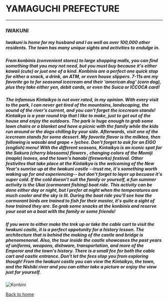 # YAMAGUCHI PREFECTURE 
---

### IWAKUNI

##### Iwakuni is home for my husband and I as well as over 100,000 other residents.  The town has many unique sights and activities to endulge in.  
##### From **konbinis** (convenient stores) to large shopping malls, you can find something that you may not need, but you must buy because it's either *kawaii* (cute) or just one of a kind.  Konbinis are a perfect one quick stop for either a snack, a drink, an ATM, or even house slippers.  7-11s are my favorite go to for seasonal icecream and their *'american dog'* (corn dog), plus they take either yen, debit cards, or even the Suica or ICCOCA card!
##### The infamous **Kintaikyo** is not over rated, in my opinion.  With every visit to the park, I can never get tired of the mountains, landscaping, the sound of the river's current, and you can't forget the icecream stands!  Kintaikyo is a year round trip that I like to make, just to get out of the house and enjoy the outdoors.  The park is huge enough to grab some lawn chairs or a blanket and have a picnic with the family while the kids run around or the dogs chilling by your side.  Afterwards, visit one of the icecream stands for some dessert.  My favorite flavor is the *milktea*, then following is *wasabi and grape + lychee*.  Don't forget to ask for an ***EIGO*** (english) menu!  With the different seasons, Kintaikyo is an iconic spot for the Sakura (cherry blossoms) flowers , changing colors of the Momiji (maple) leaves, and the town's hanabi (fireworks) festival.  Other festivites that take place at the Kintaikyo is the welcoming of the New Year's sunrise up at the Iwakuni castle --trust me, it's something worth waking up for and experiencing-- but don't forget to layer up becuase it's super cold.  If the cold doesn't suit the family or yourself, a fun summer activity is the **Ukai** (cormorant fishing) boat ride.  This activity can be done either day or night, but I prefer at night when the temperatures are much cooler and the sky is lit.  During the boat ride you'll see how the cormorant birds are trained to fish for their master, it's quite a sight of how trained they are.  So grab some snacks at the konbinis and reserve your seat on a boat with the family or some friends!
##### If you were to either make the trek up or take the cable cart to visit the Iwakuni castle, it is a perfect oppotunity for a history lesson.  The architecture that is behind the making of the castle and bridge is phenomenonal.  Also, the tour inside the castle showcases the past years of uniforms, weapons, dishware, transportation, and more of the Emperor and the town's history. There is a small fee for both the cable cart and castle entrance.  Don't let the fees stop you from exploring though!  From the Iwakuni castle you can view the Kintaikyo, the town, and the Nishiki river and you can either take a picture or enjoy the view just for yourself. 

![Konbini](KONBINIFOOD.jpg)




[Back to home](index)

